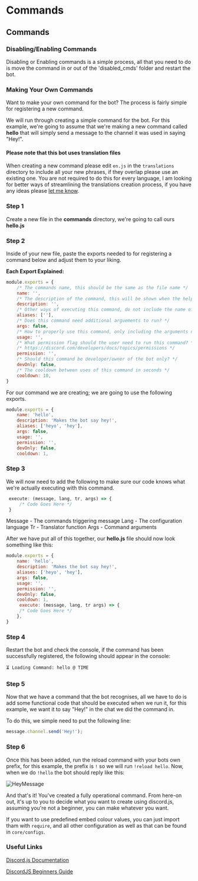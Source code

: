 # Commands

## Commands

### Disabling/Enabling Commands

Disabling or Enabling commands is a simple process, all that you need to do is move the command in or out of the 'disabled\_cmds' folder and restart the bot.

### Making Your Own Commands

Want to make your own command for the bot? The process is fairly simple for registering a new command.

We will run through creating a simple command for the bot. For this example, we're going to assume that we're making a new command called **hello** that will simply send a message to the channel it was used in saying "Hey!".

#### Please note that this bot uses translation files

When creating a new command please edit `en.js` in the `translations` directory to include all your new phrases, if they overlap please use an existing one. You are not required to do this for every language, I am looking for better ways of streamlining the translations creation process, if you have any ideas please [let me know](https://github.com/AngelNull/expandable-djs-bot/issues/new/choose).

### Step 1

Create a new file in the **commands** directory, we're going to call ours **hello.js**

### Step 2

Inside of your new file, paste the exports needed to for registering a command below and adjust them to your liking.

**Each Export Explained:**

```javascript
module.exports = {
    /* The commands name, this should be the same as the file name */
    name: '',
    /* The description of the command, this will be shown when the help command is used */
    description: '',
    /* Other ways of executing this command, do not include the name of the command. */
    aliases: [''],
    /* Does this command need additional arguements to run? */
    args: false,
    /* How to properly use this command, only including the arguments needed */
    usage: '',
    /* What permission flag should the user need to run this command? */
    /* https://discord.com/developers/docs/topics/permissions */
    permission: '',
    /* Should this command be developer/owner of the bot only? */
    devOnly: false,
    /* The cooldown between uses of this command in seconds */
    cooldown: 10,
}
```

For our command we are creating; we are going to use the following exports.

```javascript
module.exports = {
    name: 'hello',
    description: 'Makes the bot say hey!',
    aliases: ['heyo', 'hey'],
    args: false,
    usage: '',
    permission: '',
    devOnly: false,
    cooldown: 1,
```

### Step 3

We will now need to add the following to make sure our code knows what we're actually executing with this command.

```javascript
 execute: (message, lang, tr, args) => { 
     /* Code Goes Here */
 }
```

Message - The commands triggering message Lang - The configuration language Tr - Translator function Args - Command arguments

After we have put all of this together, our **hello.js** file should now look something like this:

```javascript
module.exports = {
    name: 'hello',
    description: 'Makes the bot say hey!',
    aliases: ['heyo', 'hey'],
    args: false,
    usage: '',
    permission: '',
    devOnly: false,
    cooldown: 1,
     execute: (message, lang, tr args) => { 
     /* Code Goes Here */
    },
}
```

### Step 4

Restart the bot and check the console, if the command has been successfully registered, the following should appear in the console:

```text
⏳ Loading Command: hello @ TIME
```

### Step 5

Now that we have a command that the bot recognises, all we have to do is add some functional code that should be executed when we run it, for this example, we want it to say "Hey!" in the chat we did the command in.

To do this, we simple need to put the following line:

```javascript
message.channel.send('Hey!');
```

### Step 6

Once this has been added, run the reload command with your bots own prefix, for this example, the prefix is `!` so we will run `!reload hello`. Now, when we do `!hello` the bot should reply like this:

![HeyMessage](https://i.imgur.com/15YSRet.png)

And that's it! You've created a fully operational command. From here-on out, it's up to you to decide what you want to create using discord.js, assuming you're not a beginner, you can make whatever you want.

If you want to use predefined embed colour values, you can just import tham with `require`, and all other configuration as well as that can be found in `core/configs`.

### Useful Links

[Discord.js Documentation](https://discord.js.org/#/docs/main/stable/general/welcome)

[DiscordJS Beginners Guide](https://discordjs.guide/)

